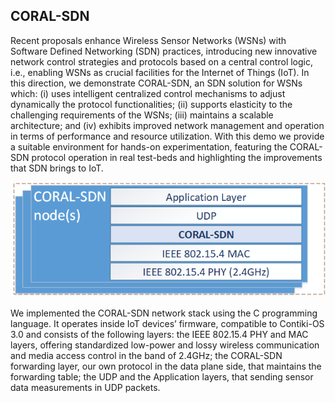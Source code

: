 ## CORAL-SDN
Recent proposals enhance Wireless Sensor Networks (WSNs) with Software Defined Networking (SDN) practices, introducing new innovative network control strategies and protocols based on a central control logic, i.e., enabling WSNs as crucial facilities for the Internet of Things (IoT). In this direction, we demonstrate CORAL-SDN, an SDN solution for WSNs which: (i) uses intelligent centralized control mechanisms to adjust dynamically the protocol functionalities; (ii) supports elasticity to the challenging requirements of the WSNs; (iii) maintains a scalable architecture; and (iv) exhibits improved network management and operation in terms of performance and resource utilization. With this demo we provide a suitable environment for hands-on experimentation, featuring the CORAL-SDN protocol operation in real test-beds and highlighting the improvements that SDN brings to IoT.

![coral-sdn](CoralSDN_data_plane.png)

We implemented the CORAL-SDN network stack using the C programming language. It operates inside IoT devices’ firmware, compatible to Contiki-OS 3.0 and consists of the following layers: the IEEE 802.15.4 PHY and MAC layers, offering standardized low-power and lossy wireless communication and media access control in the band of 2.4GHz; the CORAL-SDN forwarding layer, our own protocol in the data plane side, that maintains the forwarding table; the UDP and the Application layers, that sending sensor data measurements in UDP packets.

